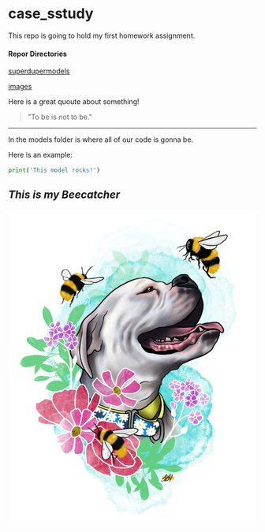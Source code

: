 

# **case_sstudy**

This repo is going to hold my first homework assignment.

#### Repor Directories

[superdupermodels](models)

[images](images)

Here is a great quoute about something!

> "To be is not to be."

---

In the models folder is where all of our code is gonna be.

Here is an example:

```python
print('This model rocks!')
```

## *This is my Beecatcher*

![dog](images/beecatcher.jpg)



